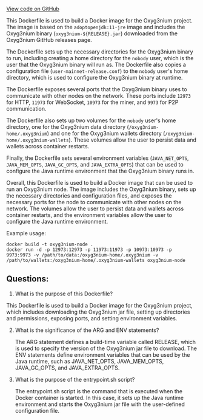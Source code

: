 [View code on GitHub](https://github.com/oxyg3nium/oxyg3nium/docker/release/Dockerfile.release.adoptjdk)

This Dockerfile is used to build a Docker image for the Oxyg3nium project. The image is based on the `adoptopenjdk:11-jre` image and includes the Oxyg3nium binary (`oxyg3nium-${RELEASE}.jar`) downloaded from the Oxyg3nium GitHub releases page. 

The Dockerfile sets up the necessary directories for the Oxyg3nium binary to run, including creating a home directory for the `nobody` user, which is the user that the Oxyg3nium binary will run as. The Dockerfile also copies a configuration file (`user-mainnet-release.conf`) to the `nobody` user's home directory, which is used to configure the Oxyg3nium binary at runtime. 

The Dockerfile exposes several ports that the Oxyg3nium binary uses to communicate with other nodes on the network. These ports include `12973` for HTTP, `11973` for WebSocket, `10973` for the miner, and `9973` for P2P communication. 

The Dockerfile also sets up two volumes for the `nobody` user's home directory, one for the Oxyg3nium data directory (`/oxyg3nium-home/.oxyg3nium`) and one for the Oxyg3nium wallets directory (`/oxyg3nium-home/.oxyg3nium-wallets`). These volumes allow the user to persist data and wallets across container restarts. 

Finally, the Dockerfile sets several environment variables (`JAVA_NET_OPTS`, `JAVA_MEM_OPTS`, `JAVA_GC_OPTS`, and `JAVA_EXTRA_OPTS`) that can be used to configure the Java runtime environment that the Oxyg3nium binary runs in. 

Overall, this Dockerfile is used to build a Docker image that can be used to run an Oxyg3nium node. The image includes the Oxyg3nium binary, sets up the necessary directories and configuration files, and exposes the necessary ports for the node to communicate with other nodes on the network. The volumes allow the user to persist data and wallets across container restarts, and the environment variables allow the user to configure the Java runtime environment. 

Example usage:

```
docker build -t oxyg3nium-node .
docker run -d -p 12973:12973 -p 11973:11973 -p 10973:10973 -p 9973:9973 -v /path/to/data:/oxyg3nium-home/.oxyg3nium -v /path/to/wallets:/oxyg3nium-home/.oxyg3nium-wallets oxyg3nium-node
```
## Questions: 
 1. What is the purpose of this Dockerfile?
   
   This Dockerfile is used to build a Docker image for the Oxyg3nium project, which includes downloading the Oxyg3nium jar file, setting up directories and permissions, exposing ports, and setting environment variables.

2. What is the significance of the ARG and ENV statements?
   
   The ARG statement defines a build-time variable called RELEASE, which is used to specify the version of the Oxyg3nium jar file to download. The ENV statements define environment variables that can be used by the Java runtime, such as JAVA_NET_OPTS, JAVA_MEM_OPTS, JAVA_GC_OPTS, and JAVA_EXTRA_OPTS.

3. What is the purpose of the entrypoint.sh script?
   
   The entrypoint.sh script is the command that is executed when the Docker container is started. In this case, it sets up the Java runtime environment and starts the Oxyg3nium jar file with the user-defined configuration file.